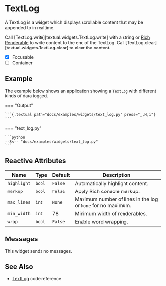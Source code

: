 # TextLog

A TextLog is a widget which displays scrollable content that may be appended to in realtime.

Call [TextLog.write][textual.widgets.TextLog.write] with a string or [Rich Renderable](https://rich.readthedocs.io/en/latest/protocol.html) to write content to the end of the TextLog. Call [TextLog.clear][textual.widgets.TextLog.clear] to clear the content.

- [X] Focusable
- [ ] Container

## Example

The example below shows an application showing a `TextLog` with different kinds of data logged.

=== "Output"

    ```{.textual path="docs/examples/widgets/text_log.py" press="_,H,i"}
    ```

=== "text_log.py"

    ```python
    --8<-- "docs/examples/widgets/text_log.py"
    ```



## Reactive Attributes

| Name        | Type   | Default | Description                                                  |
| ----------- | ------ | ------- | ------------------------------------------------------------ |
| `highlight` | `bool` | `False` | Automatically highlight content.                             |
| `markup`    | `bool` | `False` | Apply Rich console markup.                                   |
| `max_lines` | `int`  | `None`  | Maximum number of lines in the log or `None` for no maximum. |
| `min_width` | `int`  | 78      | Minimum width of renderables.                                |
| `wrap`      | `bool` | `False` | Enable word wrapping.                                        |

## Messages

This widget sends no messages.


## See Also

* [TextLog](../api/text_log.md) code reference
